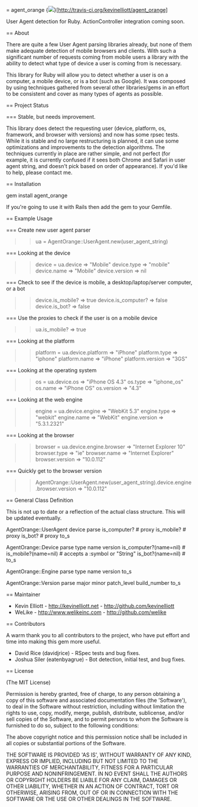 = agent_orange 
{<img src="https://secure.travis-ci.org/kevinelliott/agent_orange.png">}[http://travis-ci.org/kevinelliott/agent_orange]

User Agent detection for Ruby. ActionController integration coming soon.

== About

There are quite a few User Agent parsing libraries already, but none of them make adequate
detection of mobile browsers and clients. With such a significant number of requests
coming from mobile users a library with the ability to detect what type of device a user
is coming from is necessary.

This library for Ruby will allow you to detect whether a user is on a computer, a mobile
device, or is a bot (such as Google). It was composed by using techniques gathered from
several other libraries/gems in an effort to be consistent and cover as many types
of agents as possible.

== Project Status

=== Stable, but needs improvement.

This library does detect the requesting user (device, platform, os, framework, and browser with versions)
and now has some rpsec tests. While it is stable and no large restructuring is planned, it can use
some optimizations and improvements to the detection algorithms. The techniques currently in place
are rather simple, and not perfect (for example, it is currently confused if it sees both Chrome and
Safari in user agent string, and doesn't pick based on order of appearance). If you'd like to help,
please contact me.

== Installation

  gem install agent_orange

If you're going to use it with Rails then add the gem to your Gemfile.

== Example Usage

=== Create new user agent parser

  >> ua = AgentOrange::UserAgent.new(user_agent_string)

=== Looking at the device

  >> device = ua.device
  => "Mobile"
  >> device.type
  => "mobile"
  >> device.name
  => "Mobile"
  >> device.version
  => nil

=== Check to see if the device is mobile, a desktop/laptop/server computer, or a bot

  >> device.is_mobile?
  => true
  >> device.is_computer?
  => false
  >> device.is_bot?
  => false

=== Use the proxies to check if the user is on a mobile device

  >> ua.is_mobile?
  => true

=== Looking at the platform

  >> platform = ua.device.platform
  => "iPhone"
  >> platform.type
  => "iphone"
  >> platform.name
  => "iPhone"
  >> platform.version
  => "3GS"
  
=== Looking at the operating system

  >> os = ua.device.os
  => "iPhone OS 4.3"
  >> os.type
  => "iphone_os"
  >> os.name
  => "iPhone OS"
  >> os.version
  => "4.3"
  
=== Looking at the web engine

  >> engine = ua.device.engine
  => "WebKit 5.3"
  >> engine.type
  => "webkit"
  >> engine.name
  => "WebKit"
  >> engine.version
  => "5.3.1.2321"

=== Looking at the browser

  >> browser = ua.device.engine.browser
  => "Internet Explorer 10"
  >> browser.type
  => "ie"
  >> browser.name
  => "Internet Explorer"
  >> browser.version
  => "10.0.112"

=== Quickly get to the browser version

  >> AgentOrange::UserAgent.new(user_agent_string).device.engine.browser.version
  => "10.0.112"

== General Class Definition

This is not up to date or a reflection of the actual class structure. This will be updated eventually.

AgentOrange::UserAgent
  device
  parse
  is_computer?   # proxy
  is_mobile?     # proxy
  is_bot?        # proxy
  to_s
  
AgentOrange::Device
  parse
  type
  name
  version
  is_computer?(name=nil) # 
  is_mobile?(name=nil)   # accepts a :symbol or "String"
  is_bot?(name=nil)      #
  to_s
  
AgentOrange::Engine
  parse
  type
  name
  version
  to_s
  
AgentOrange::Version
  parse
  major
  minor
  patch_level
  build_number
  to_s
  
== Maintainer

* Kevin Elliott - http://kevinelliott.net - http://github.com/kevinelliott
* WeLike - http://www.welikeinc.com - http://github.com/welike

== Contributors

A warm thank you to all contributors to the project, who have put effort and time into making this gem more useful.

* David Rice (davidjrice) - RSpec tests and bug fixes.
* Joshua Siler (eatenbyagrue) - Bot detection, initial test, and bug fixes.

== License

(The MIT License)

Permission is hereby granted, free of charge, to any person obtaining
a copy of this software and associated documentation files (the
'Software'), to deal in the Software without restriction, including
without limitation the rights to use, copy, modify, merge, publish,
distribute, sublicense, and/or sell copies of the Software, and to
permit persons to whom the Software is furnished to do so, subject to
the following conditions:

The above copyright notice and this permission notice shall be
included in all copies or substantial portions of the Software.

THE SOFTWARE IS PROVIDED 'AS IS', WITHOUT WARRANTY OF ANY KIND,
EXPRESS OR IMPLIED, INCLUDING BUT NOT LIMITED TO THE WARRANTIES OF
MERCHANTABILITY, FITNESS FOR A PARTICULAR PURPOSE AND NONINFRINGEMENT.
IN NO EVENT SHALL THE AUTHORS OR COPYRIGHT HOLDERS BE LIABLE FOR ANY
CLAIM, DAMAGES OR OTHER LIABILITY, WHETHER IN AN ACTION OF CONTRACT,
TORT OR OTHERWISE, ARISING FROM, OUT OF OR IN CONNECTION WITH THE
SOFTWARE OR THE USE OR OTHER DEALINGS IN THE SOFTWARE.
